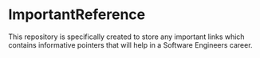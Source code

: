 # ImportantReference
This repository is specifically created to store any important links which contains informative pointers that will help in a Software Engineers career.
